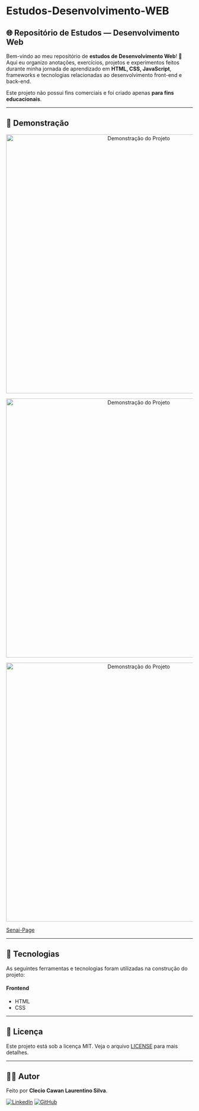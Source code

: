 # Estudos-Desenvolvimento-WEB

## 🌐 Repositório de Estudos — Desenvolvimento Web

> 

Bem-vindo ao meu repositório de **estudos de Desenvolvimento Web**! 🚀  
Aqui eu organizo anotações, exercícios, projetos e experimentos feitos durante minha jornada de aprendizado em **HTML, CSS, JavaScript**, frameworks e tecnologias relacionadas ao desenvolvimento front-end e back-end.

Este projeto não possui fins comerciais e foi criado apenas **para fins educacionais**.

---


## 📸 Demonstração

<p align="center">
  <img src="assets/img/sreen1.png" alt="Demonstração do Projeto" width="700"/>
</p>
<p align="center">
  <img src="assets/img/screen2.png" alt="Demonstração do Projeto" width="700"/>
</p>
<p align="center">
  <img src="assets/img/screen3.png" alt="Demonstração do Projeto" width="700"/>
</p>

[Senai-Page](https://senai-page.vercel.app/)

---

## 🚀 Tecnologias

As seguintes ferramentas e tecnologias foram utilizadas na construção do projeto:

#### **Frontend**
- HTML
- CSS


---

## 📝 Licença

Este projeto está sob a licença MIT. Veja o arquivo [LICENSE](LICENSE) para mais detalhes.

---

## 👨‍💻 Autor

Feito por **Clecio Cawan Laurentino Silva**.

[![LinkedIn](https://img.shields.io/badge/LinkedIn-0077B5?style=for-the-badge&logo=linkedin&logoColor=white)](www.linkedin.com/in/clecio-cawan-3b5a5625b)
[![GitHub](https://img.shields.io/badge/GitHub-181717?style=for-the-badge&logo=github&logoColor=white)](https://github.com/ClecioCawan)